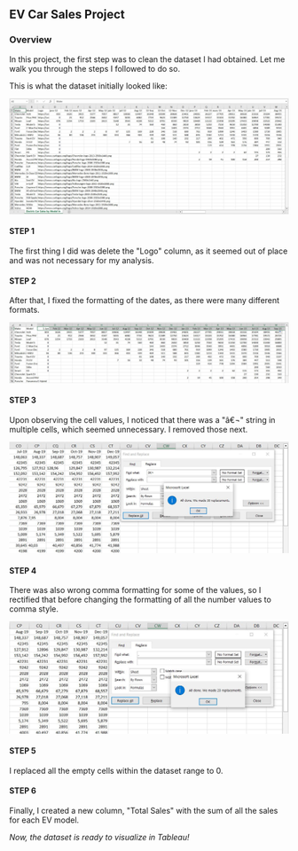 ## EV Car Sales Project

### Overview
In this project, the first step was to clean the dataset I had obtained. Let me walk you through the steps I followed to do so.

This is what the dataset initially looked like:

![Image Not Available!](https://github.com/shounjacob/EV_Car_Sales/blob/main/Screenshots/1.JPG)


#### **STEP 1**
The first thing I did was delete the "Logo" column, as it seemed out of place and was not necessary for my analysis.


#### **STEP 2**
After that, I fixed the formatting of the dates, as there were many different formats.

![Image Not Available!](https://github.com/shounjacob/EV_Car_Sales/blob/main/Screenshots/2.%20date%20change.JPG)


#### **STEP 3**
Upon observing the cell values, I noticed that there was a "â€¬" string in multiple cells, which seemed unnecessary. I removed those next.

![Image Not Available!](https://github.com/shounjacob/EV_Car_Sales/blob/main/Screenshots/3.%20replace%20weird%20text.JPG)


#### **STEP 4**
There was also wrong comma formatting for some of the values, so I rectified that before changing the formatting of all the number values to comma style.

![Image Not Available!](https://github.com/shounjacob/EV_Car_Sales/blob/main/Screenshots/4.%20replace%20commas.JPG)


#### **STEP 5**
I replaced all the empty cells within the dataset range to 0.


#### **STEP 6**
Finally, I created a new column, "Total Sales" with the sum of all the sales for each EV model. 

*Now, the dataset is ready to visualize in Tableau!*


